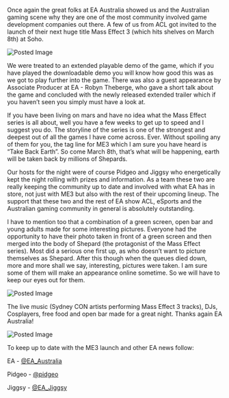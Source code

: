Once again the great folks at EA Australia showed us and the Australian gaming scene why they are one of the most community involved game development companies out there. A few of us from ACL got invited to the launch of their next huge title Mass Effect 3 (which hits shelves on March 8th) at Soho.






![Posted Image](http://i41.photobucket.com/albums/e299/ernzor/ACLPro/photo1.jpg)

We were treated to an extended playable demo of the game, which if you have played the downloadable demo you will know how good this was as we got to play further into the game. There was also a guest appearance by Associate Producer at EA - Robyn Theberge, who gave a short talk about the game and concluded with the newly released extended trailer which if you haven’t seen you simply must have a look at.











If you have been living on mars and have no idea what the Mass Effect series is all about, well you have a few weeks to get up to speed and I suggest you do. The storyline of the series is one of the strongest and deepest out of all the games I have come across. Ever. Without spoiling any of them for you, the tag line for ME3 which I am sure you have heard is “Take Back Earth”. So come March 8th, that’s what will be happening, earth will be taken back by millions of Shepards.





Our hosts for the night were of course Pidgeo and Jiggsy who energetically kept the night rolling with prizes and information. As a team these two are really keeping the community up to date and involved with what EA has in store, not just with ME3 but also with the rest of their upcoming lineup. The support that these two and the rest of EA show ACL, eSports and the Australian gaming community in general is absolutely outstanding. 





I have to mention too that a combination of a green screen, open bar and young adults made for some interesting pictures. Everyone had the opportunity to have their photo taken in front of a green screen and then merged into the body of Shepard (the protagonist of the Mass Effect series). Most did a serious one first up, as who doesn’t want to picture themselves as Shepard. After this though when the queues died down, more and more shall we say, interesting, pictures were taken. I am sure some of them will make an appearance online sometime. So we will have to keep our eyes out for them. 






![Posted Image](http://i41.photobucket.com/albums/e299/ernzor/ACLPro/photo5.jpg)

The live music (Sydney CON artists performing Mass Effect 3 tracks), DJs, Cosplayers, free food and open bar made for a great night. Thanks again EA Australia!






![Posted Image](http://i41.photobucket.com/albums/e299/ernzor/ACLPro/photo2.jpg)




To keep up to date with the ME3 launch and other EA news follow:





EA - 
[@EA_Australia](http://www.twitter.com/EA_Australia)

Pidgeo - 
[@pidgeo](http://www.twitter.com/pidgeo)

Jiggsy - 
[@EA_Jiggsy](http://www.twitter.com/EA_Jiggsy)